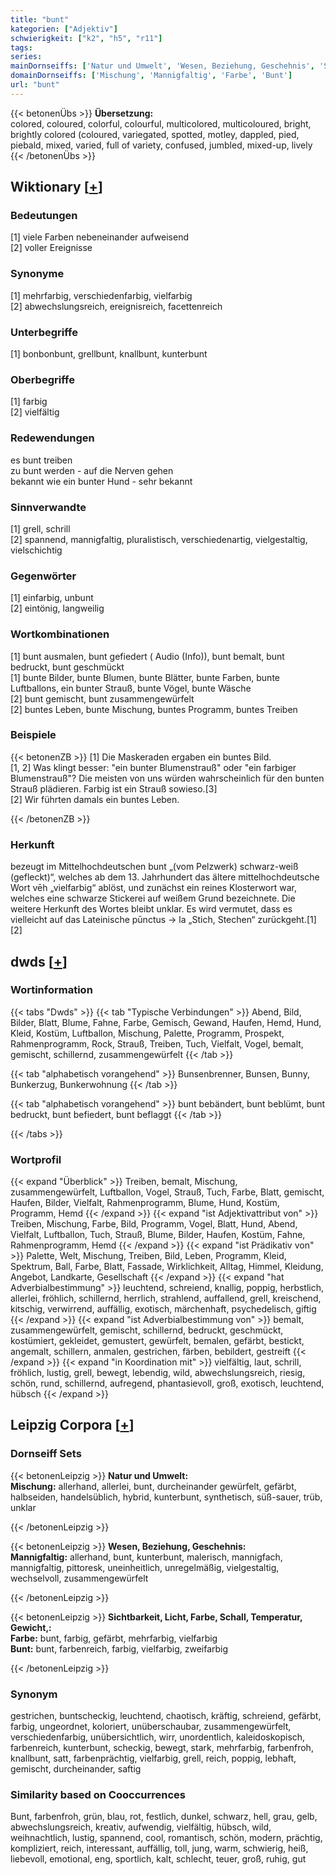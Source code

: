 ```yaml
---
title: "bunt"
kategorien: ["Adjektiv"]
schwierigkeit: ["k2", "h5", "r11"]
tags:
series:
mainDornseiffs: ['Natur und Umwelt', 'Wesen, Beziehung, Geschehnis', 'Sichtbarkeit, Licht, Farbe, Schall, Temperatur, Gewicht,']
domainDornseiffs: ['Mischung', 'Mannigfaltig', 'Farbe', 'Bunt']
url: "bunt"
---
```


{{< betonenÜbs >}}
**Übersetzung:**  
colored, coloured, colorful, colourful, multicolored, multicoloured, bright, brightly colored (coloured, variegated, spotted, motley, dappled, pied, piebald, mixed, varied, full of variety, confused, jumbled, mixed-up, lively  
{{< /betonenÜbs >}}

## Wiktionary [[+](https://de.wiktionary.org/wiki/bunt)]

### Bedeutungen
[1] viele Farben nebeneinander aufweisend  
[2] voller Ereignisse  

### Synonyme
[1] mehrfarbig, verschiedenfarbig, vielfarbig  
[2] abwechslungsreich, ereignisreich, facettenreich  

### Unterbegriffe
[1] bonbonbunt, grellbunt, knallbunt, kunterbunt  

### Oberbegriffe
[1] farbig  
[2] vielfältig  

### Redewendungen
es bunt treiben  
zu bunt werden - auf die Nerven gehen  
bekannt wie ein bunter Hund - sehr bekannt  

### Sinnverwandte
[1] grell, schrill  
[2] spannend, mannigfaltig, pluralistisch, verschiedenartig, vielgestaltig, vielschichtig  

### Gegenwörter
[1] einfarbig, unbunt  
[2] eintönig, langweilig  

### Wortkombinationen
[1] bunt ausmalen, bunt gefiedert ( Audio (Info)), bunt bemalt, bunt bedruckt, bunt geschmückt  
[1] bunte Bilder, bunte Blumen, bunte Blätter, bunte Farben, bunte Luftballons, ein bunter Strauß, bunte Vögel, bunte Wäsche  
[2] bunt gemischt, bunt zusammengewürfelt  
[2] buntes Leben, bunte Mischung, buntes Programm, buntes Treiben  

### Beispiele
{{< betonenZB >}}
[1] Die Maskeraden ergaben ein buntes Bild.  
[1, 2] Was klingt besser: "ein bunter Blumenstrauß" oder "ein farbiger Blumenstrauß"? Die meisten von uns würden wahrscheinlich für den bunten Strauß plädieren. Farbig ist ein Strauß sowieso.[3]  
[2] Wir führten damals ein buntes Leben.  

{{< /betonenZB >}}
### Herkunft
bezeugt im Mittelhochdeutschen bunt „(vom Pelzwerk) schwarz-weiß (gefleckt)“, welches ab dem 13. Jahrhundert das ältere mittelhochdeutsche Wort vēh „vielfarbig“ ablöst, und zunächst ein reines Klosterwort war, welches eine schwarze Stickerei auf weißem Grund bezeichnete. Die weitere Herkunft des Wortes bleibt unklar. Es wird vermutet, dass es vielleicht auf das Lateinische pūnctus → la „Stich, Stechen“ zurückgeht.[1][2]  



## dwds [[+](https://www.dwds.de/wb/bunt)]

### Wortinformation
{{< tabs "Dwds" >}}
{{< tab "Typische Verbindungen" >}}
Abend, Bild, Bilder, Blatt, Blume, Fahne, Farbe, Gemisch, Gewand, Haufen, Hemd, Hund, Kleid, Kostüm, Luftballon, Mischung, Palette, Programm, Prospekt, Rahmenprogramm, Rock, Strauß, Treiben, Tuch, Vielfalt, Vogel, bemalt, gemischt, schillernd, zusammengewürfelt
{{< /tab >}}

{{< tab "alphabetisch vorangehend" >}}
Bunsenbrenner, Bunsen, Bunny, Bunkerzug, Bunkerwohnung
{{< /tab >}}

{{< tab "alphabetisch vorangehend" >}}
bunt bebändert, bunt beblümt, bunt bedruckt, bunt befiedert, bunt beflaggt
{{< /tab >}}

{{< /tabs >}}

### Wortprofil
{{< expand "Überblick" >}} Treiben, bemalt, Mischung, zusammengewürfelt, Luftballon, Vogel, Strauß, Tuch, Farbe, Blatt, gemischt, Haufen, Bilder, Vielfalt, Rahmenprogramm, Blume, Hund, Kostüm, Programm, Hemd {{< /expand >}}
{{< expand "ist Adjektivattribut von" >}} Treiben, Mischung, Farbe, Bild, Programm, Vogel, Blatt, Hund, Abend, Vielfalt, Luftballon, Tuch, Strauß, Blume, Bilder, Haufen, Kostüm, Fahne, Rahmenprogramm, Hemd {{< /expand >}}
{{< expand "ist Prädikativ von" >}} Palette, Welt, Mischung, Treiben, Bild, Leben, Programm, Kleid, Spektrum, Ball, Farbe, Blatt, Fassade, Wirklichkeit, Alltag, Himmel, Kleidung, Angebot, Landkarte, Gesellschaft {{< /expand >}}
{{< expand "hat Adverbialbestimmung" >}} leuchtend, schreiend, knallig, poppig, herbstlich, allerlei, fröhlich, schillernd, herrlich, strahlend, auffallend, grell, kreischend, kitschig, verwirrend, auffällig, exotisch, märchenhaft, psychedelisch, giftig {{< /expand >}}
{{< expand "ist Adverbialbestimmung von" >}} bemalt, zusammengewürfelt, gemischt, schillernd, bedruckt, geschmückt, kostümiert, gekleidet, gemustert, gewürfelt, bemalen, gefärbt, bestickt, angemalt, schillern, anmalen, gestrichen, färben, bebildert, gestreift {{< /expand >}}
{{< expand "in Koordination mit" >}} vielfältig, laut, schrill, fröhlich, lustig, grell, bewegt, lebendig, wild, abwechslungsreich, riesig, schön, rund, schillernd, aufregend, phantasievoll, groß, exotisch, leuchtend, hübsch {{< /expand >}}

## Leipzig Corpora [[+](https://corpora.uni-leipzig.de/en/res?word=bunt&corpusId=deu_newscrawl-public_2018)]

### Dornseiff Sets
{{< betonenLeipzig >}}
**Natur und Umwelt:**  
**Mischung:** allerhand, allerlei, bunt, durcheinander gewürfelt, gefärbt, halbseiden, handelsüblich, hybrid, kunterbunt, synthetisch, süß-sauer, trüb, unklar  

{{< /betonenLeipzig >}}


{{< betonenLeipzig >}}
**Wesen, Beziehung, Geschehnis:**  
**Mannigfaltig:** allerhand, bunt, kunterbunt, malerisch, mannigfach, mannigfaltig, pittoresk, uneinheitlich, unregelmäßig, vielgestaltig, wechselvoll, zusammengewürfelt  

{{< /betonenLeipzig >}}


{{< betonenLeipzig >}}
**Sichtbarkeit, Licht, Farbe, Schall, Temperatur, Gewicht,:**  
**Farbe:** bunt, farbig, gefärbt, mehrfarbig, vielfarbig  
**Bunt:** bunt, farbenreich, farbig, vielfarbig, zweifarbig  

{{< /betonenLeipzig >}}

### Synonym
gestrichen, buntscheckig, leuchtend, chaotisch, kräftig, schreiend, gefärbt, farbig, ungeordnet, koloriert, unüberschaubar, zusammengewürfelt, verschiedenfarbig, unübersichtlich, wirr, unordentlich, kaleidoskopisch, farbenreich, kunterbunt, scheckig, bewegt, stark, mehrfarbig, farbenfroh, knallbunt, satt, farbenprächtig, vielfarbig, grell, reich, poppig, lebhaft, gemischt, durcheinander, saftig


### Similarity based on Cooccurrences
Bunt, farbenfroh, grün, blau, rot, festlich, dunkel, schwarz, hell, grau, gelb, abwechslungsreich, kreativ, aufwendig, vielfältig, hübsch, wild, weihnachtlich, lustig, spannend, cool, romantisch, schön, modern, prächtig, kompliziert, reich, interessant, auffällig, toll, jung, warm, schwierig, heiß, liebevoll, emotional, eng, sportlich, kalt, schlecht, teuer, groß, ruhig, gut

